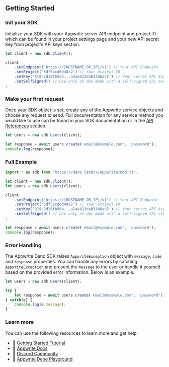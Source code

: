 ## Getting Started

### Init your SDK
Initialize your SDK with your Appwrite server API endpoint and project ID which can be found in your project settings page and your new API secret Key from project's API keys section.

```typescript
let client = new sdk.Client();

client
    .setEndpoint('https://[HOSTNAME_OR_IP]/v1') // Your API Endpoint
    .setProject('5df5acd0d48c2') // Your project ID
    .setKey('919c2d18fb5d4...a2ae413da83346ad2') // Your secret API key
    .setSelfSigned() // Use only on dev mode with a self-signed SSL cert
;
```

### Make your first request

Once your SDK object is set, create any of the Appwrite service objects and choose any request to send. Full documentation for any service method you would like to use can be found in your SDK documentation or in the [API References](https://appwrite.io/docs) section.

```typescript
let users = new sdk.Users(client);

let response = await users.create('email@example.com', 'password');
console.log(response);
```

### Full Example
```typescript
import * as sdk from "https://deno.land/x/appwrite/mod.ts";

let client = new sdk.Client();
let users = new sdk.Users(client);

client
    .setEndpoint('https://[HOSTNAME_OR_IP]/v1') // Your API Endpoint
    .setProject('5df5acd0d48c2') // Your project ID
    .setKey('919c2d18fb5d4...a2ae413da83346ad2') // Your secret API key
    .setSelfSigned() // Use only on dev mode with a self-signed SSL cert
;

let response = await users.create('email@example.com', 'password');
console.log(response);
```

### Error Handling
The Appwrite Deno SDK raises `AppwriteException` object with `message`, `code` and `response` properties. You can handle any errors by catching `AppwriteException` and present the `message` to the user or handle it yourself based on the provided error information. Below is an example.

```typescript
let users = new sdk.Users(client);

try {
    let response = await users.create('email@example.com', 'password');
} catch(e) {
    console.log(e.message);
}
```

### Learn more
You can use the following resources to learn more and get help
- 🚀 [Getting Started Tutorial](https://appwrite.io/docs/getting-started-for-server)
- 📜 [Appwrite Docs](https://appwrite.io/docs)
- 💬 [Discord Community](https://appwrite.io/discord)
- 🚂 [Appwrite Deno Playground](https://github.com/appwrite/playground-for-deno)
